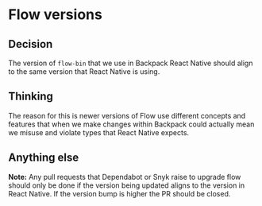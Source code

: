 # Flow versions

## Decision
The version of `flow-bin` that we use in Backpack React Native should align to the same version that React Native is using.


## Thinking
The reason for this is newer versions of Flow use different concepts and features that when we make changes within Backpack could actually mean we misuse and violate types that React Native expects.

## Anything else
**Note:** Any pull requests that Dependabot or Snyk raise to upgrade flow should only be done if the version being updated aligns to the version in React Native. If the version bump is higher the PR should be closed.